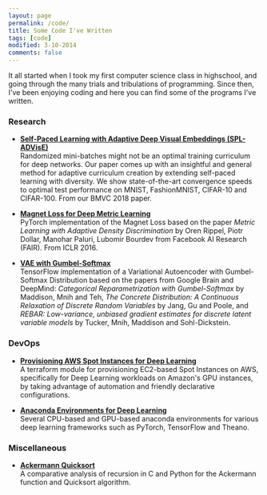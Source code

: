 ```yaml
---
layout: page
permalink: /code/
title: Some Code I've Written
tags: [code]
modified: 3-10-2014
comments: false
---
```



It all started when I took my first computer science class in highschool, and
going through the many trials and tribulations of programming. Since then, I've
been enjoying coding and here you can find some of the programs I've written.

### Research

* [**Self-Paced Learning with Adaptive Deep Visual Embeddings (SPL-ADVisE)**](https://github.com/vithursant/SPL-ADVisE)<br>
  Randomized mini-batches might not be an optimal training curriculum for deep
  networks. Our paper comes up with an insightful and general method for
  adaptive curriculum creation by extending self-paced learning with diversity.
  We show state-of-the-art convergence speeds to optimal test performance on
  MNIST, FashionMNIST, CIFAR-10 and CIFAR-100. From our BMVC 2018 paper.

* [**Magnet Loss for Deep Metric Learning**](https://github.com/vithursant/MagnetLoss-PyTorch)<br>
  PyTorch implementation of the Magnet Loss based on the paper <i>Metric
  Learning with Adaptive Density Discrimination</i> by Oren Rippel, Piotr
  Dollar, Manohar Paluri, Lubomir Bourdev from Facebook AI Research (FAIR). From
  ICLR 2016.

* [**VAE with Gumbel-Softmax**](https://github.com/vithursant/VAE-Gumbel-Softmax)<br>
  TensorFlow implementation of a Variational Autoencoder with Gumbel-Softmax
  Distribution based on the papers from Google Brain and DeepMind:
  <i>Categorical Reparametrization with Gumbel-Softmax</i> by Maddison, Mnih and
  Teh, <i>The Concrete Distribution: A Continuous Relaxation of Discrete Random
  Variables</i> by Jang, Gu and Poole, and <i>REBAR: Low-variance, unbiased
  gradient estimates for discrete latent variable models</i> by Tucker, Mnih,
  Maddison and Sohl-Dickstein.
 
### DevOps

* [**Provisioning AWS Spot Instances for Deep Learning**](https://github.com/vithursant/terraform-aws-spotgpu)<br>
  A terraform module for provisioning EC2-based Spot Instances on AWS,
  specifically for Deep Learning workloads on Amazon's GPU instances, by taking
  advantage of automation and friendly declarative configurations.

* [**Anaconda Environments for Deep Learning**](https://github.com/vithursant/deep-learning-conda-envs)<br>
  Several CPU-based and GPU-based anaconda environments for various deep
  learning frameworks such as PyTorch, TensorFlow and Theano.

### Miscellaneous

* [**Ackermann Quicksort**](https://github.com/vithursant/Ackermann-Quicksort-Experiments)<br>
  A comparative analysis of recursion in C and Python for the Ackermann function
  and Quicksort algorithm.